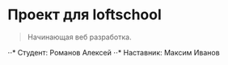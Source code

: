 # Проект для loftschool

> Начинающая веб разработка.

⋅⋅* Студент: Романов Алексей
⋅⋅* Наставник: Максим Иванов